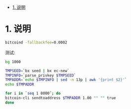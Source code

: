

<!-- TOC -->

- [1. 说明](#1-说明)

<!-- /TOC -->

<a id="markdown-1-说明" name="1-说明"></a>
# 1. 说明

```bash
bitcoind -fallbackfee=0.0002
```


测试: 

```bash
bg 1000

TMPSEED=`bx seed | bx ec-new`
TMPINFO=`parse_privkey $TMPSEED`
TMPADDR=`echo $TMPINFO | sed -n 13p | awk '{print $2}'`
echo $TMPADDR

for i in `seq 1 8000`; do
bitcoin-cli sendtoaddress $TMPADDR 1.00 "" "" true
done
```
